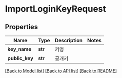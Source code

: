 # ImportLoginKeyRequest

## Properties
Name | Type | Description | Notes
------------ | ------------- | ------------- | -------------
**key_name** | **str** | 키명 | 
**public_key** | **str** | 공개키 | 

[[Back to Model list]](../README.md#documentation-for-models) [[Back to API list]](../README.md#documentation-for-api-endpoints) [[Back to README]](../README.md)



